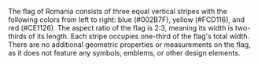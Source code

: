 The flag of Romania consists of three equal vertical stripes with the following colors from left to right: blue (#002B7F), yellow (#FCD116), and red (#CE1126). The aspect ratio of the flag is 2:3, meaning its width is two-thirds of its length. Each stripe occupies one-third of the flag's total width. There are no additional geometric properties or measurements on the flag, as it does not feature any symbols, emblems, or other design elements.